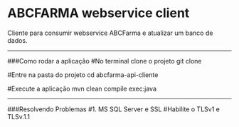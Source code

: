 # ABCFARMA webservice client
Cliente para consumir webservice ABCFarma e atualizar um banco de dados.

---
###Como rodar a aplicação
#No terminal clone o projeto
git clone 

#Entre na pasta do projeto
cd abcfarma-api-cliente

#Execute a aplicação
mvn clean compile exec:java

---
###Resolvendo Problemas
#1. MS SQL Server e SSL
#Habilite o TLSv1 e TLSv.1.1
